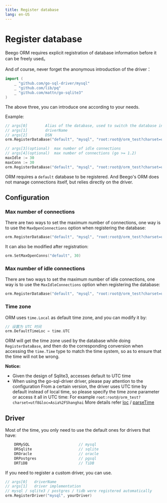 ```yaml
---
title: Register database
lang: en-US
---
```


# Register database

Beego ORM requires explicit registration of database information before it can be freely used。

And of course, never forget the anonymous introduction of the driver：

```go
import (
	_ "github.com/go-sql-driver/mysql"
	_ "github.com/lib/pq"
	_ "github.com/mattn/go-sqlite3"
)
```

The above three, you can introduce one according to your needs.

Example:

```go
// args[0]        Alias of the database, used to switch the database in ORM
// args[1]        driverName
// args[2]        DSN
orm.RegisterDataBase("default", "mysql", "root:root@/orm_test?charset=utf8")

// args[3](optional)  max number of idle connections
// args[4](optional)  max number of connections (go >= 1.2)
maxIdle := 30
maxConn := 30
orm.RegisterDataBase("default", "mysql", "root:root@/orm_test?charset=utf8", orm.MaxIdleConnections(maxIdle), orm.MaxOpenConnections(maxConn))
```

ORM requires a `default` database to be registered. And Beego's ORM does not manage connections itself, but relies directly on the driver.

## Configuration

### Max number of connections

There are two ways to set the maximum number of connections, one way is to use the `MaxOpenConnections` option when registering the database:

```go
orm.RegisterDataBase("default", "mysql", "root:root@/orm_test?charset=utf8", orm.MaxOpenConnections(100))
```

It can also be modified after registration:

```go
orm.SetMaxOpenConns("default", 30)
```

### Max number of idle connections

There are two ways to set the maximum number of idle connections, one way is to use the `MaxIdleConnections` option when registering the database:
```go
orm.RegisterDataBase("default", "mysql", "root:root@/orm_test?charset=utf8", orm.MaxIdleConnections(20))
```

### Time zone 

ORM uses `time.Local` as default time zone, and you can modify it by:

```go
// 设置为 UTC 时间
orm.DefaultTimeLoc = time.UTC
```

ORM will get the time zone used by the database while doing `RegisterDataBase`, and then do the corresponding conversion when accessing the `time.Time` type to match the time system, so as to ensure that the time will not be wrong.

**Notice:**

- Given the design of Sqlite3, accesses default to UTC time
- When using the go-sql-driver driver, please pay attention to the configuration
  From a certain version, the driver uses UTC time by default instead of local time, so please specify the time zone parameter or access it all in UTC time:
  For example `root:root@/orm_test?charset=utf8&loc=Asia%2FShanghai`
  More details refer [loc](https://github.com/go-sql-driver/mysql#loc) / [parseTime](https://github.com/go-sql-driver/mysql#parsetime)

## Driver

Most of the time, you only need to use the default ones for drivers that have:

```go
	DRMySQL                      // mysql
	DRSqlite                     // sqlite
	DROracle                     // oracle
	DRPostgres                   // pgsql
	DRTiDB                       // TiDB
```

If you need to register a custom driver, you can use.

```go
// args[0]   driverName
// args[1]   driver implementation
// mysql / sqlite3 / postgres / tidb were registered automatically
orm.RegisterDriver("mysql", yourDriver)
```
